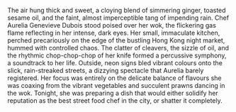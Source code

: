 The air hung thick and sweet, a cloying blend of simmering ginger, toasted sesame oil, and the faint, almost imperceptible tang of impending rain.  Chef Aurelia Genevieve Dubois stood poised over her wok, the flickering gas flame reflecting in her intense, dark eyes.  Her small, immaculate kitchen, perched precariously on the edge of the bustling Hong Kong night market, hummed with controlled chaos.  The clatter of cleavers, the sizzle of oil, and the rhythmic chop-chop-chop of her knife formed a percussive symphony, a soundtrack to her life.  Outside, neon signs bled vibrant colours onto the slick, rain-streaked streets, a dizzying spectacle that Aurelia barely registered.  Her focus was entirely on the delicate balance of flavours she was coaxing from the vibrant vegetables and succulent prawns dancing in the wok.  Tonight, she was preparing a dish that would either solidify her reputation as the best street food chef in the city, or shatter it completely.
